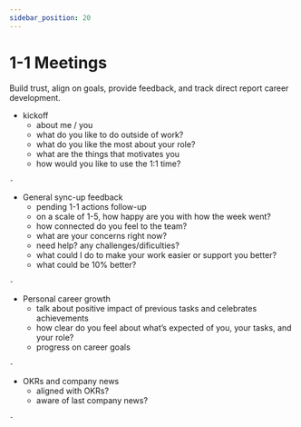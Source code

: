 ```yaml
---
sidebar_position: 20
---
```


# 1-1 Meetings

Build trust, align on goals, provide feedback, and track direct report career development.

- kickoff
  - about me / you
  - what do you like to do outside of work?
  - what do you like the most about your role?
  - what are the things that motivates you
  - how would you like to use the 1:1 time?

``` bash
- 
```

- General sync-up feedback
  - pending 1-1 actions follow-up
  - on a scale of 1-5, how happy are you with how the week went?
  - how connected do you feel to the team?
  - what are your concerns right now?
  - need help? any challenges/dificulties?
  - what could I do to make your work easier or support you better?
  - what could be 10% better?

``` bash
- 
```

- Personal career growth
  - talk about positive impact of previous tasks and celebrates achievements
  - how clear do you feel about what’s expected of you, your tasks, and your role?
  - progress on career goals

``` bash
- 
```

- OKRs and company news
  - aligned with OKRs?
  - aware of last company news?

``` bash
- 
```
